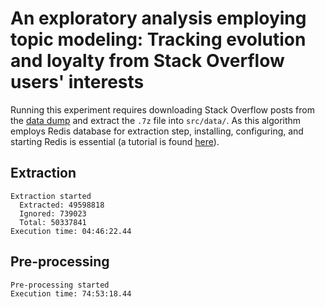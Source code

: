 # An exploratory analysis employing topic modeling: Tracking evolution and loyalty from Stack Overflow users' interests


Running this experiment requires downloading Stack Overflow posts from the [data dump](https://archive.org/download/stackexchange/stackoverflow.com-Posts.7z) and extract the `.7z` file into ```src/data/```. As this algorithm employs Redis database for extraction step, installing, configuring, and starting Redis is essential (a tutorial is found [here](https://redis.io/topics/quickstart)).

## Extraction

```
Extraction started
  Extracted: 49598818
  Ignored: 739023
  Total: 50337841
Execution time: 04:46:22.44
```

## Pre-processing

```
Pre-processing started
Execution time: 74:53:18.44
```